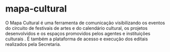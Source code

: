 # mapa-cultural
O Mapa Cultural é uma ferramenta de comunicação visibilizando os eventos do circuito de festivais de artes e do calendário cultural, os projetos desenvolvidos e os espaços promovidos pelos agentes e instituições culturais . É também a plataforma de acesso e execução dos editais realizados pela Secretaria.

